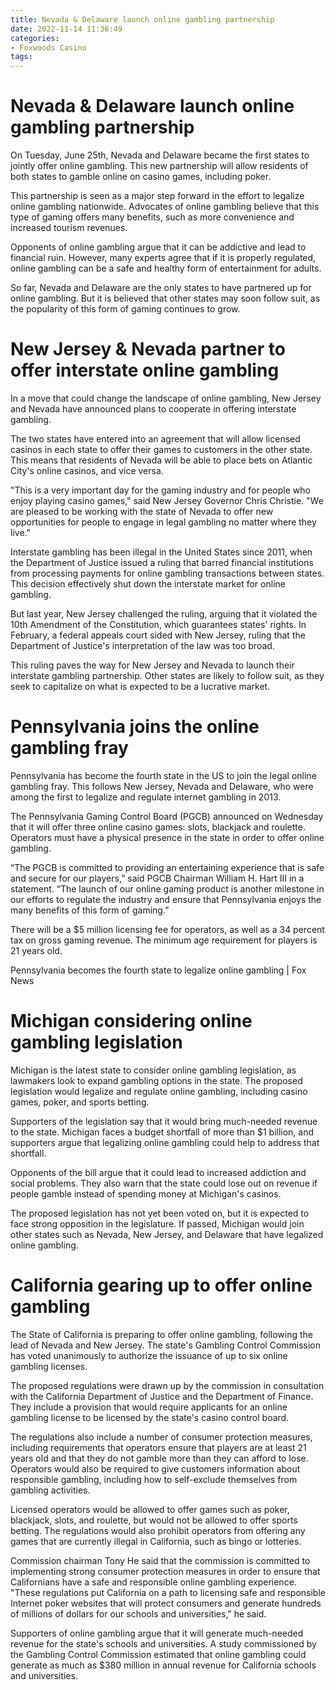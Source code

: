 ```yaml
---
title: Nevada & Delaware launch online gambling partnership
date: 2022-11-14 11:36:49
categories:
- Foxwoods Casino
tags:
---
```



#  Nevada & Delaware launch online gambling partnership

On Tuesday, June 25th, Nevada and Delaware became the first states to jointly offer online gambling. This new partnership will allow residents of both states to gamble online on casino games, including poker.

This partnership is seen as a major step forward in the effort to legalize online gambling nationwide. Advocates of online gambling believe that this type of gaming offers many benefits, such as more convenience and increased tourism revenues.

Opponents of online gambling argue that it can be addictive and lead to financial ruin. However, many experts agree that if it is properly regulated, online gambling can be a safe and healthy form of entertainment for adults.

So far, Nevada and Delaware are the only states to have partnered up for online gambling. But it is believed that other states may soon follow suit, as the popularity of this form of gaming continues to grow.

#  New Jersey & Nevada partner to offer interstate online gambling

In a move that could change the landscape of online gambling, New Jersey and Nevada have announced plans to cooperate in offering interstate gambling.

The two states have entered into an agreement that will allow licensed casinos in each state to offer their games to customers in the other state. This means that residents of Nevada will be able to place bets on Atlantic City's online casinos, and vice versa.

"This is a very important day for the gaming industry and for people who enjoy playing casino games," said New Jersey Governor Chris Christie. "We are pleased to be working with the state of Nevada to offer new opportunities for people to engage in legal gambling no matter where they live."

Interstate gambling has been illegal in the United States since 2011, when the Department of Justice issued a ruling that barred financial institutions from processing payments for online gambling transactions between states. This decision effectively shut down the interstate market for online gambling.

But last year, New Jersey challenged the ruling, arguing that it violated the 10th Amendment of the Constitution, which guarantees states' rights. In February, a federal appeals court sided with New Jersey, ruling that the Department of Justice's interpretation of the law was too broad.

This ruling paves the way for New Jersey and Nevada to launch their interstate gambling partnership. Other states are likely to follow suit, as they seek to capitalize on what is expected to be a lucrative market.

#  Pennsylvania joins the online gambling fray

Pennsylvania has become the fourth state in the US to join the legal online gambling fray. This follows New Jersey, Nevada and Delaware, who were among the first to legalize and regulate internet gambling in 2013.

The Pennsylvania Gaming Control Board (PGCB) announced on Wednesday that it will offer three online casino games: slots, blackjack and roulette. Operators must have a physical presence in the state in order to offer online gambling.

“The PGCB is committed to providing an entertaining experience that is safe and secure for our players,” said PGCB Chairman William H. Hart III in a statement. “The launch of our online gaming product is another milestone in our efforts to regulate the industry and ensure that Pennsylvania enjoys the many benefits of this form of gaming.”

There will be a $5 million licensing fee for operators, as well as a 34 percent tax on gross gaming revenue. The minimum age requirement for players is 21 years old.

Pennsylvania becomes the fourth state to legalize online gambling | Fox News

#  Michigan considering online gambling legislation

Michigan is the latest state to consider online gambling legislation, as lawmakers look to expand gambling options in the state. The proposed legislation would legalize and regulate online gambling, including casino games, poker, and sports betting.

Supporters of the legislation say that it would bring much-needed revenue to the state. Michigan faces a budget shortfall of more than $1 billion, and supporters argue that legalizing online gambling could help to address that shortfall.

Opponents of the bill argue that it could lead to increased addiction and social problems. They also warn that the state could lose out on revenue if people gamble instead of spending money at Michigan's casinos.

The proposed legislation has not yet been voted on, but it is expected to face strong opposition in the legislature. If passed, Michigan would join other states such as Nevada, New Jersey, and Delaware that have legalized online gambling.

#  California gearing up to offer online gambling

The State of California is preparing to offer online gambling, following the lead of Nevada and New Jersey. The state's Gambling Control Commission has voted unanimously to authorize the issuance of up to six online gambling licenses.

The proposed regulations were drawn up by the commission in consultation with the California Department of Justice and the Department of Finance. They include a provision that would require applicants for an online gambling license to be licensed by the state's casino control board.

The regulations also include a number of consumer protection measures, including requirements that operators ensure that players are at least 21 years old and that they do not gamble more than they can afford to lose. Operators would also be required to give customers information about responsible gambling, including how to self-exclude themselves from gambling activities.

Licensed operators would be allowed to offer games such as poker, blackjack, slots, and roulette, but would not be allowed to offer sports betting. The regulations would also prohibit operators from offering any games that are currently illegal in California, such as bingo or lotteries.

Commission chairman Tony He said that the commission is committed to implementing strong consumer protection measures in order to ensure that Californians have a safe and responsible online gambling experience. "These regulations put California on a path to licensing safe and responsible Internet poker websites that will protect consumers and generate hundreds of millions of dollars for our schools and universities," he said.

Supporters of online gambling argue that it will generate much-needed revenue for the state's schools and universities. A study commissioned by the Gambling Control Commission estimated that online gambling could generate as much as $380 million in annual revenue for California schools and universities.